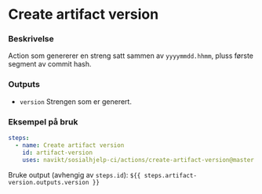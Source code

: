 # Create artifact version

### Beskrivelse
Action som genererer en streng satt sammen av `yyyymmdd.hhmm`, 
pluss første segment av commit hash.

### Outputs
* `version` Strengen som er generert.

### Eksempel på bruk
```yaml
steps:
  - name: Create artifact version
    id: artifact-version
    uses: navikt/sosialhjelp-ci/actions/create-artifact-version@master
```
Bruke output (avhengig av `steps.id`):
`${{ steps.artifact-version.outputs.version }}`